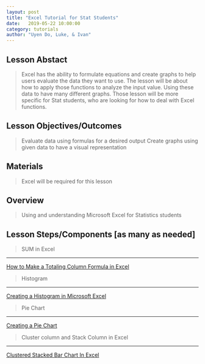 ```yaml
---
layout: post
title: "Excel Tutorial for Stat Students" 
date:   2019-05-22 10:00:00
category: tutorials
author: "Uyen Do, Luke, & Ivan" 
---
```


## Lesson Abstact
>Excel has the ability to formulate equations and create graphs to help users evaluate the data they want to use. The lesson will be about how to apply those functions to analyze the input value. Using these data to have many different graphs. Those lesson will be more specific for Stat students, who are looking for how to deal with Excel functions.

## Lesson Objectives/Outcomes
>Evaluate data using formulas for a desired output
Create graphs using given data to have a visual representation

## Materials

>Excel will be required for this lesson

## Overview

>Using and understanding Microsoft Excel for Statistics students

## Lesson Steps/Components [as many as needed]



>SUM in Excel
------------- 
[How to Make a Totaling Column Formula in Excel](https://www.youtube.com/watch?v=UgeEeEESJxE)

>Histogram
------------
[Creating a Histogram in Microsoft Excel](https://www.youtube.com/watch?v=53DOu_vstvI)

>Pie Chart
-----------
[Creating a Pie Chart](https://www.youtube.com/watch?v=ZKa35Iz-aZ4)

>Cluster column and Stack Column in Excel
------------------
[Clustered Stacked Bar Chart In Excel](https://www.youtube.com/watch?v=bQs0p3VxmZQ)




